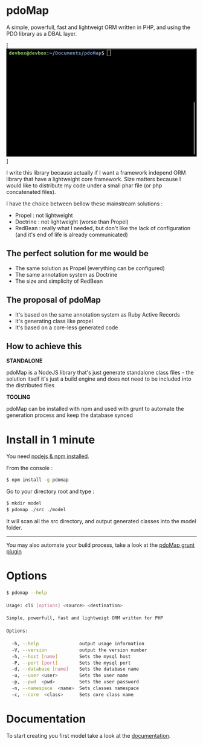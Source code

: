 # pdoMap

A simple, powerfull, fast and lightweigt ORM written in PHP, and using the PDO
library as a DBAL layer.

[![preview](https://raw.githubusercontent.com/ichiriac/pdoMap/master/docs/demo.gif)]

I write this library because actually if I want a framework independ ORM
library that have a lightweight core framework. Size matters because I
would like to distribute my code under a small phar file (or php
concatenated files).

I have the choice between bellow these mainstream solutions :

- Propel : not lightweight
- Doctrine : not lightweight (worse than Propel)
- RedBean : really what I needed, but don't like the lack of configuration
(and it's end of life is already communicated)

## The perfect solution for me would be

- The same solution as Propel (everything can be configured)
- The same annotation system as Doctrine
- The size and simplicity of RedBean

## The proposal of pdoMap

- It's based on the same annotation system as Ruby Active Records
- It's generating class like propel
- It's based on a core-less generated code

## How to achieve this

__STANDALONE__

pdoMap is a NodeJS library that's just generate standalone class files -
the solution itself it's just a build engine and does not need to be
included into the distributed files

__TOOLING__

pdoMap can be installed with npm and used with grunt to automate the
generation process and keep the database synced

# Install in 1 minute

You need [nodejs & npm installed](https://nodejs.org/en/download/package-manager/).

From the console :

```sh
$ npm install -g pdomap
```

Go to your directory root and type :

```sh
$ mkdir model
$ pdomap ./src ./model
```

It will scan all the src directory, and output generated
classes into the model folder.

---

You may also automate your build process, take a look at the [pdoMap grunt plugin](https://github.com/ichiriac/grunt-contrib-pdomap)

# Options

```sh
$ pdomap --help

Usage: cli [options] <source> <destination>

Simple, powerfull, fast and lightweigt ORM written for PHP

Options:

  -h, --help               output usage information
  -V, --version            output the version number
  -h, --host [name]        Sets the mysql host
  -P, --port [port]        Sets the mysql port
  -d, --database [name]    Sets the database name
  -u, --user <user>        Sets the user name
  -p, --pwd  <pwd>         Sets the user password
  -n, --namespace  <name>  Sets classes namespace
  -c, --core  <class>      Sets core class name

```

# Documentation

To start creating you first model take a look at the [documentation](docs/MODEL.md).
